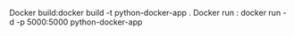Docker build:docker build -t python-docker-app .
Docker run : docker run -d -p 5000:5000 python-docker-app
